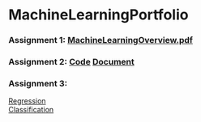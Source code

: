 # MachineLearningPortfolio

### Assignment 1: [MachineLearningOverview.pdf](https://github.com/Segneur/MachineLearningPortfolio/files/10523341/MachineLearningOverview.pdf)

### Assignment 2: [Code](https://github.com/Segneur/MachineLearningPortfolio/blob/main/dataExploration.cpp) [Document](https://github.com/Segneur/MachineLearningPortfolio/files/10609745/CppDataExploration.pdf)

### Assignment 3:

[Regression](https://github.com/Segneur/MachineLearningPortfolio/files/10772754/Regression.pdf) \
[Classification](https://github.com/Segneur/MachineLearningPortfolio/files/10772755/Classification.pdf)
